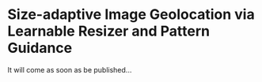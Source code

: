 # Size-adaptive Image Geolocation via Learnable Resizer and Pattern Guidance


It will come as soon as be published...

